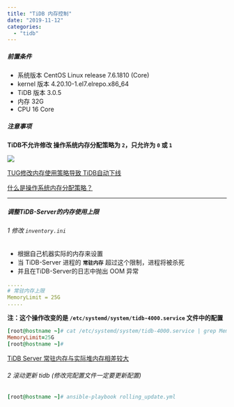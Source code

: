 ```yaml
---
title: "TiDB 内存控制"
date: "2019-11-12"
categories: 
  - "tidb"
---
```


##### 前置条件

- 系统版本 CentOS Linux release 7.6.1810 (Core)
- kernel 版本 4.20.10-1.el7.elrepo.x86\_64
- TiDB 版本 3.0.5
- 内存 32G
- CPU 16 Core

##### 注意事项

**TiDB不允许修改 操作系统内存分配策略为 `2`，只允许为 `0` 或 `1`**

[![](https://asktug.com/uploads/default/original/2X/6/6bfeb96155363daf4ab03a63b19df11b661443d6.png)](https://asktug.com/uploads/default/original/2X/6/6bfeb96155363daf4ab03a63b19df11b661443d6.png)

[TUG修改内存使用策略导致 TiDB自动下线](https://asktug.com/t/tidb/1716/4 "TUG修改内存使用策略导致 TiDB自动下线")

[什么是操作系统内存分配策略？](http://www.dev-share.top/2019/11/04/linux-oom-killer/ "什么是操作系统内存分配策略？")

* * *

##### 调整TiDB-Server的内存使用上限

###### 1 修改 `inventory.ini`

- 根据自己机器实际的内存来设置
- 当 TiDB-Server 进程的 **`常驻内存`** 超过这个限制，进程将被杀死
- 并且在TiDB-Server的日志中抛出 OOM 异常

```yml
.....
# 常驻内存上限
MemoryLimit = 25G
.....
```

**注：这个操作改变的是 `/etc/systemd/system/tidb-4000.service` 文件中的配置**

```ruby
[root@hostname ~]# cat /etc/systemd/system/tidb-4000.service | grep MemoryLimit
MemoryLimit=25G
[root@hostname ~]#

```

[TiDB Server 常驻内存与实际堆内存相差较大](https://asktug.com/t/tidb-server/1679/5 "TiDB Server 常驻内存与实际堆内存相差较大")

###### 2 滚动更新 tidb (修改完配置文件一定要更新配置)

```ruby
[root@hostname ~]# ansible-playbook rolling_update.yml
```
